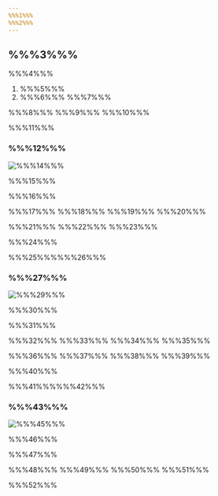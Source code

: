 ```yaml
---
%%%1%%%
%%%2%%%
---
```


## %%%3%%%

%%%4%%%

1. %%%5%%%
2. %%%6%%% %%%7%%%

%%%8%%% %%%9%%% %%%10%%%

%%%11%%%

### %%%12%%%

<img src="%%%13%%%" alt="%%%14%%%" class="left img-circle activity-img">

%%%15%%%

%%%16%%%

%%%17%%% %%%18%%% %%%19%%%
%%%20%%%

%%%21%%% %%%22%%%
%%%23%%%

%%%24%%%

%%%25%%%%%%26%%%

### %%%27%%%

<img src="%%%28%%%" alt="%%%29%%%" class="left img-circle activity-img">

%%%30%%%

%%%31%%%

%%%32%%% %%%33%%% %%%34%%%
%%%35%%%

%%%36%%% %%%37%%% %%%38%%%
%%%39%%%

%%%40%%%

%%%41%%%%%%42%%%

### %%%43%%%

<img src="%%%44%%%" alt="%%%45%%%" class="left img-circle activity-img">

%%%46%%%

%%%47%%%

%%%48%%% %%%49%%% %%%50%%%
%%%51%%%

%%%52%%%
